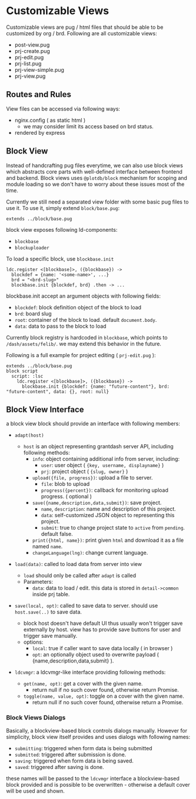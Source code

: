 # Customizable Views

Customizable views are pug / html files that should be able to be customized by org / brd. Following are all customizable views:

 * post-view.pug
 * prj-create.pug
 * prj-edit.pug
 * prj-list.pug
 * prj-view-simple.pug
 * prj-view.pug


## Routes and Rules

View files can be accessed via following ways:

 - nginx.config ( as static html )
   - we may consider limit its access based on brd status.
 - rendered by express


## Block View

Instead of handcrafting pug files everytime, we can also use block views which abstracts core parts with well-defined interface between frontend and backend. Block views uses `@plotdb/block` mechanism for scoping and module loading so we don't have to worry about these issues most of the time.

Currently we still need a separated view folder with some basic pug files to use it. To use it, simply extend `block/base.pug`:

    extends ../block/base.pug


block view exposes following ld-components:

 - `blockbase`
 - `blockuploader`

To load a specific block, use `blockbase.init`

    ldc.register <[blockbase]>, ({blockbase}) ->
      blockdef = {name: '<some-name>', ...}
      brd = "<brd-slug>"
      blockbase.init {blockdef, brd} .then -> ...

blockbase.init accept an argument objects with following fields:

 - `blockdef`: block definition object of the block to load
 - `brd`: board slug
 - `root`: container of the block to load. default `document.body`.
 - `data`: data to pass to the block to load

Currently block registry is hardcoded in `blockbase`, which points to `/dash/assets/felib/`. we may extend this behavior in the future.

Following is a full example for project editing ( `prj-edit.pug` ):

    extends ../block/base.pug
    block script
      script: :lsc
        ldc.register <[blockbase]>, ({blockbase}) ->
          blockbase.init {blockdef: {name: "future-content"}, brd: "future-content", data: {}, root: null}


## Block View Interface

a block view block should provide an interface with following members:

 - `adapt(host)`
   - `host` is an object representing grantdash server API, including following methods:
     - `info`: object containing additional info from server, including:
       - `user`: user object ( `{key, username, displayname}` )
       - `prj`: project object ( `{slug, owner}` )
     - `upload({file, progress})`: upload a file to server.
       - `file`: blob to upload
       - `progress({percent})`: callback for monitoring upload progress. ( optional )
     - `save({name,description,data,submit})`: save project.
       - `name`, `description`: name and description of this project.
       - `data`: self-customized JSON object to representing this project.
       - `submit`: true to change project state to `active` from `pending`. default false.
     - `print({html, name})`: print given `html` and download it as a file named `name`.
     - `changeLanguage(lng)`: change current language.
 - `load(data)`: called to load data from server into view
   - `load` should only be called after `adapt` is called
   - Parameters:
     - `data`: data to load / edit. this data is stored in `detail->common` inside prj table.

 - `save(local, opt)`: called to save data to server. should use `host.save(..)` to save data.
   - block host doesn't have default UI thus usually won't trigger save externally by host. view has to provide save buttons for user and trigger save manually.
   - options:
     - `local`: true if caller want to save data locally ( in browser )
     - `opt`: an optionally object used to overwrite payload ( {name,description,data,submit} ).

 - `ldcvmgr`: a ldcvmgr-like interface providing following methods:
   - `get(name, opt)`: get a cover with the given name.
     - return null if no such cover found, otherwise return Promise.
   - `toggle(name, value, opt)`: toggle on a cover with the given name.
     - return null if no such cover found, otherwise return a Promise.


### Block Views Dialogs

Basically, a blockview-based block controls dialogs manually. However for simplicity, block view itself provides and uses dialogs with following names:

 - `submitting`: triggered when form data is being submitted
 - `submitted`: triggered after submission is done.
 - `saving`: triggered when form data is being saved.
 - `saved`: triggered after saving is done.

these names will be passed to the `ldcvmgr` interface a blockview-based block provided and is possible to be overwritten - otherwise a default cover will be used and shown.
